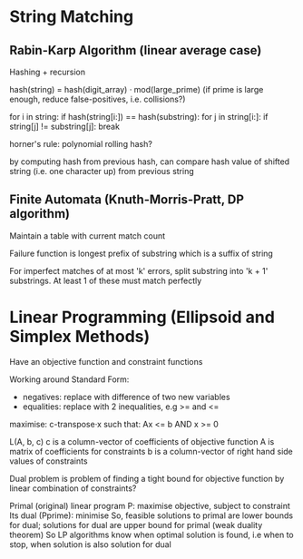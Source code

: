 <!-- SPDX-License-Identifier: zlib-acknowledgement -->
# String Matching
## Rabin-Karp Algorithm (linear average case)
Hashing + recursion

hash(string) = hash(digit_array) · mod(large_prime)
(if prime is large enough, reduce false-positives, i.e. collisions?)

for i in string:
  if hash(string[i:]) == hash(substring):
    for j in string[i:]:
      if string[j] != substring[j]:
        break
    
horner's rule: polynomial rolling hash?

by computing hash from previous hash, can compare hash value of shifted string (i.e. one character up) from previous string

## Finite Automata (Knuth-Morris-Pratt, DP algorithm)
Maintain a table with current match count

Failure function is longest prefix of substring which is a suffix of string 

For imperfect matches of at most 'k' errors, split substring into 'k + 1' substrings. 
At least 1 of these must match perfectly

# Linear Programming (Ellipsoid and Simplex Methods)
Have an objective function and constraint functions

Working around Standard Form:
* negatives: replace with difference of two new variables
* equalities: replace with 2 inequalities, e.g >= and <=

maximise: c-transpose·x
such that: Ax <= b AND x >= 0

L(A, b, c)
c is a column-vector of coefficients of objective function 
A is matrix of coefficients for constraints 
b is a column-vector of right hand side values of constraints

Dual problem is problem of finding a tight bound for objective function by linear combination of constraints?

Primal (original) linear program P: maximise objective, subject to constraint
Its dual (Pprime): minimise
So, feasible solutions to primal are lower bounds for dual; solutions for dual are upper bound for primal (weak duality theorem)
So LP algorithms know when optimal solution is found, i.e when to stop, when solution is also solution for dual 

